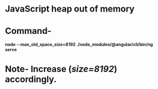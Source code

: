 # JavaScript heap out of memory

# Command-
**node --max_old_space_size=8192 ./node_modules/@angular/cli/bin/ng serve** 
# Note- Increase (*size=8192*) accordingly.
